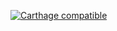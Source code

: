 [![Carthage compatible](https://img.shields.io/badge/Carthage-compatible-4BC51D.svg?style=flat)](https://git.i3design.com/i3design-jp/i3designkit)
